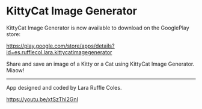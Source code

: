 # KittyCat Image Generator

KittyCat Image Generator is now available to download on the GooglePlay store:

https://play.google.com/store/apps/details?id=es.rufflecol.lara.kittycatimagegenerator

Share and save an image of a Kitty or a Cat using KittyCat Image Generator. Miaow!

---

App designed and coded by Lara Ruffle Coles.

https://youtu.be/xtSzThl2GnI
